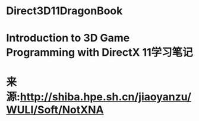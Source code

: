 # Direct3D11DragonBook
# Introduction to 3D Game Programming with DirectX 11学习笔记
# 来源:http://shiba.hpe.sh.cn/jiaoyanzu/WULI/Soft/NotXNA
